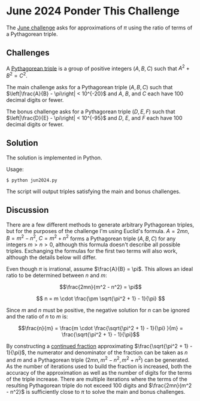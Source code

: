 # June 2024 Ponder This Challenge
The [June challenge](https://research.ibm.com/haifa/ponderthis/challenges/June2024.html) asks for approximations of $\pi$ using the ratio of terms of a Pythagorean triple.

## Challenges

A [Pythagorean triple](https://en.wikipedia.org/wiki/Pythagorean_triple) is a group of positive integers $(A,B,C)$ such that $A^2 + B^2 = C^2$.

The main challenge asks for a Pythagorean triple $(A,B,C)$ such that $\left|\frac{A}{B} - \pi\right| < 10^{-20}$ and $A$, $B$, and $C$ each have 100 decimal digits or fewer.

The bonus challenge asks for a Pythagorean triple $(D,E,F)$ such that $\left|\frac{D}{E} - \pi\right| < 10^{-95}$ and $D$, $E$, and $F$ each have 100 decimal digits or fewer.

## Solution

The solution is implemented in Python.

Usage: 

	$ python jun2024.py
	
The script will output triples satisfying the main and bonus challenges.

## Discussion

There are a few different methods to generate arbitrary Pythagorean triples, but for the purposes of the challenge I'm using Euclid's formula. $A = 2mn$, $B = m^2 - n^2$, $C = m^2 + n^2$ forms a Pythagorean triple $(A,B,C)$ for any integers $m > n > 0$, although this formula doesn't describe all possible triples. Exchanging the formulas for the first two terms will also work, although the details below will differ.

Even though $\pi$ is irrational, assume $\frac{A}{B} = \pi$. This allows an ideal ratio to be determined between $n$ and $m$:

$$\frac{2mn}{m^2 - n^2} = \pi$$

$$ n = m \cdot \frac{\pm \sqrt{\pi^2 + 1} - 1}{\pi} $$

Since $m$ and $n$ must be positive, the negative solution for $n$ can be ignored and the ratio of $n$ to $m$ is:

$$\frac{n}{m} = \frac{m \cdot \frac{\sqrt{\pi^2 + 1} - 1}{\pi} }{m} = \frac{\sqrt{\pi^2 + 1} - 1}{\pi}$$

By constructing a [continued fraction](https://en.wikipedia.org/wiki/Continued_fraction) approximating $\frac{\sqrt{\pi^2 + 1} - 1}{\pi}$, the numerator and denominator of the fraction can be taken as $n$ and $m$ and a Pythagorean triple $(2mn, m^2 - n^2, m^2 + n^2)$ can be generated. As the number of iterations used to build the fraction is increased, both the accuracy of the approximation as well as the number of digits for the terms of the triple increase. There are multiple iterations where the terms of the resulting Pythagorean triple do not exceed 100 digits and $\frac{2mn}{m^2 - n^2}$ is sufficiently close to $\pi$ to solve the main and bonus challenges.
